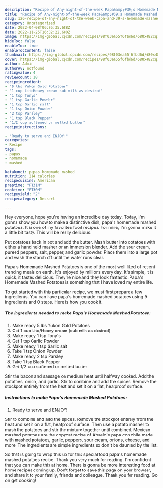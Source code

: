 ```yaml
---
description: "Recipe of Any-night-of-the-week Papa&amp;#39;s Homemade Mashed Potatoes"
title: "Recipe of Any-night-of-the-week Papa&amp;#39;s Homemade Mashed Potatoes"
slug: 126-recipe-of-any-night-of-the-week-papa-and-39-s-homemade-mashed-potatoes
category: Uncategorized
date: 2022-04-08T06:26:35.688Z
date: 2022-11-25T16:02:22.680Z
image: https://img-global.cpcdn.com/recipes/98f03ea55f6fbd6d/680x482cq70/papas-homemade-mashed-potatoes-recipe-main-photo.jpg
hideToc: false
enableToc: true
enableTocContent: false
thumbnail: https://img-global.cpcdn.com/recipes/98f03ea55f6fbd6d/680x482cq70/papas-homemade-mashed-potatoes-recipe-main-photo.jpg
cover: https://img-global.cpcdn.com/recipes/98f03ea55f6fbd6d/680x482cq70/papas-homemade-mashed-potatoes-recipe-main-photo.jpg
author: Admin
authorAv: notfound
ratingvalue: 4
reviewcount: 18
recipeingredient:
- "5 lbs Yukon Gold Potatoes"
- "1 cup LiteHeavy cream sub milk as desired"
- "1 tsp Tonys"
- "1 tsp Garlic Powder"
- "1 tsp Garlic salt"
- "1 tsp Onion Powder"
- "2 tsp Parsley"
- "1 tsp Black Pepper"
- "1/2 cup softened or melted butter"
recipeinstructions:

- "Ready to serve and ENJOY!"
categories:
- Recipe
tags:
- papas
- homemade
- mashed

katakunci: papas homemade mashed 
nutrition: 214 calories
recipecuisine: American
preptime: "PT31M"
cooktime: "PT30M"
recipeyield: "2"
recipecategory: Dessert

---
```



Hey everyone, hope you're having an incredible day today. Today, I'm gonna show you how to make a distinctive dish, papa&#39;s homemade mashed potatoes. It is one of my favorites food recipes. For mine, I'm gonna make it a little bit tasty. This will be really delicious.

Put potatoes back in pot and add the butter. Mash butter into potatoes with either a hand held masher or an immersion blender. Add the sour cream, pureed peppers, salt, pepper, and garlic powder. Place them into a large pot and wash the starch off until the water runs clear.

Papa&#39;s Homemade Mashed Potatoes is one of the most well liked of recent trending meals on earth. It's enjoyed by millions every day. It's simple, it is quick, it tastes delicious. They're nice and they look fantastic. Papa&#39;s Homemade Mashed Potatoes is something that I have loved my entire life.


To get started with this particular recipe, we must first prepare a few ingredients. You can have papa&#39;s homemade mashed potatoes using 9 ingredients and 0 steps. Here is how you cook it.

<!--inarticleads1-->

##### The ingredients needed to make Papa&#39;s Homemade Mashed Potatoes:

1. Make ready 5 lbs Yukon Gold Potatoes
1. Get 1 cup Lite/Heavy cream (sub milk as desired)
1. Make ready 1 tsp Tony&#39;s
1. Get 1 tsp Garlic Powder
1. Make ready 1 tsp Garlic salt
1. Take 1 tsp Onion Powder
1. Make ready 2 tsp Parsley
1. Take 1 tsp Black Pepper
1. Get 1/2 cup softened or melted butter


Stir the bacon and sausage on medium heat until halfway cooked. Add the potatoes, onion, and garlic. Stir to combine and add the spices. Remove the stockpot entirely from the heat and set it on a flat, heatproof surface. 

<!--inarticleads2-->

##### Instructions to make Papa&#39;s Homemade Mashed Potatoes:


1. Ready to serve and ENJOY!

Stir to combine and add the spices. Remove the stockpot entirely from the heat and set it on a flat, heatproof surface. Then use a potato masher to mash the potatoes and stir the mixture together until combined. Mexican mashed potatoes are the copycat recipe of Abuelo&#39;s papa con chile made with mashed potatoes, garlic, peppers, sour cream, onions, cheese, and more. The ingredients are simple ingredients so don&#39;t be daunted by the list. 

So that is going to wrap this up for this special food papa&#39;s homemade mashed potatoes recipe. Thank you very much for reading. I'm confident that you can make this at home. There is gonna be more interesting food at home recipes coming up. Don't forget to save this page on your browser, and share it to your family, friends and colleague. Thank you for reading. Go on get cooking!
